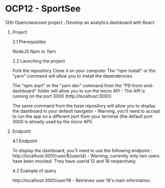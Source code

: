 # OCP12 - SportSee

12th Openclassroom project : Develop an analytics dashboard with React

1. Project

   2.1 Prerequisites
   
   NodeJS
   Npm or Yarn
   
   2.2 Launching the project
   
   Fork the repository
   Clone it on your computer
   The "npm install" or the "yarn" command will allow you to install the dependencies.

   The "npm start" or the "yarn dev" command from the "P9-front-end-dashboard" folder will allow you to run the micro API - The API is running on the port 3000 (http://localhost:3000)

   The same command from the base repository will allow you to display the dashboard in your default navigator - Warning, you'll need to accept to run the app on a different port from your terminal (the default port 3000 is already used by the micro API)

2. Endpoint

   4.1 Endpoint
   
   To display the dashboard, you'll need to use the following endpoint :
   http://localhost:3001/user/${userId} - Warning, currently only two users have been mocked. They have userId 12 and 18 respectively.
   
   4.2 Example of query
   
   http://localhost:3001/user/18 - Retrieves user 18's main information.
